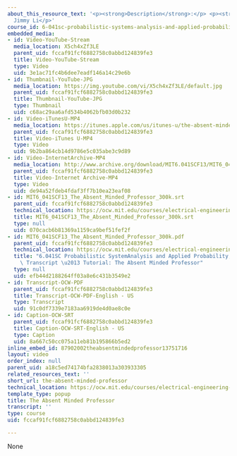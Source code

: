 ```yaml
---
about_this_resource_text: '<p><strong>Description</strong>:</p> <p><strong>Instructor</strong>:
  Jimmy Li</p>'
course_id: 6-041sc-probabilistic-systems-analysis-and-applied-probability-fall-2013
embedded_media:
- id: Video-YouTube-Stream
  media_location: X5ch4xZf3LE
  parent_uid: fccaf91fcf6882758c0abbd124839fe3
  title: Video-YouTube-Stream
  type: Video
  uid: 3e1ac71fc4b6dee7eadf146a14c29e6b
- id: Thumbnail-YouTube-JPG
  media_location: https://img.youtube.com/vi/X5ch4xZf3LE/default.jpg
  parent_uid: fccaf91fcf6882758c0abbd124839fe3
  title: Thumbnail-YouTube-JPG
  type: Thumbnail
  uid: c68ac29aa6afd534b4062bfb03d0b232
- id: Video-iTunesU-MP4
  media_location: https://itunes.apple.com/us/itunes-u/the-absent-minded-professor/id814580809?i=249378355
  parent_uid: fccaf91fcf6882758c0abbd124839fe3
  title: Video-iTunes U-MP4
  type: Video
  uid: 9b2ba864cb14d9786e5c035abe3c9d89
- id: Video-InternetArchive-MP4
  media_location: http://www.archive.org/download/MIT6.041SCF13/MIT6_041SCF13_The_Absent_Minded_Professor_300k.mp4
  parent_uid: fccaf91fcf6882758c0abbd124839fe3
  title: Video-Internet Archive-MP4
  type: Video
  uid: de94a52fdeb4fdaf3ff7b10ea23eaf08
- id: MIT6_041SCF13_The_Absent_Minded_Professor_300k.srt
  parent_uid: fccaf91fcf6882758c0abbd124839fe3
  technical_location: https://ocw.mit.edu/courses/electrical-engineering-and-computer-science/6-041sc-probabilistic-systems-analysis-and-applied-probability-fall-2013/unit-ii/lecture-9/the-absent-minded-professor/MIT6_041SCF13_The_Absent_Minded_Professor_300k.srt
  title: MIT6_041SCF13_The_Absent_Minded_Professor_300k.srt
  type: null
  uid: 070cacb6b81369a1159ca9bef51fef2f
- id: MIT6_041SCF13_The_Absent_Minded_Professor_300k.pdf
  parent_uid: fccaf91fcf6882758c0abbd124839fe3
  technical_location: https://ocw.mit.edu/courses/electrical-engineering-and-computer-science/6-041sc-probabilistic-systems-analysis-and-applied-probability-fall-2013/unit-ii/lecture-9/the-absent-minded-professor/MIT6_041SCF13_The_Absent_Minded_Professor_300k.pdf
  title: "6.041SC Probabilistic SystemAnalysis and Applied Probability, Fall 2013\
    \ Transcript \u2013 Tutorial: The Absent Minded Professor"
  type: null
  uid: efb44d2188264ff03a8e6c431b3549e2
- id: Transcript-OCW-PDF
  parent_uid: fccaf91fcf6882758c0abbd124839fe3
  title: Transcript-OCW-PDF-English - US
  type: Transcript
  uid: 91c0df7339e7183aa6919de4d0ae8c0e
- id: Caption-OCW-SRT
  parent_uid: fccaf91fcf6882758c0abbd124839fe3
  title: Caption-OCW-SRT-English - US
  type: Caption
  uid: 8a667c50cc075a11eb81b195866b5ed2
inline_embed_id: 87902002theabsentmindedprofessor13751716
layout: video
order_index: null
parent_uid: a18c5ed74174bfa2838013a303933305
related_resources_text: ''
short_url: the-absent-minded-professor
technical_location: https://ocw.mit.edu/courses/electrical-engineering-and-computer-science/6-041sc-probabilistic-systems-analysis-and-applied-probability-fall-2013/unit-ii/lecture-9/the-absent-minded-professor
template_type: popup
title: The Absent Minded Professor
transcript: ''
type: course
uid: fccaf91fcf6882758c0abbd124839fe3

---
```

None